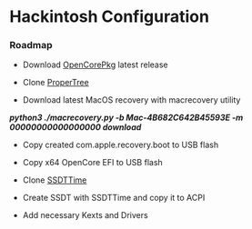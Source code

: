 # Hackintosh Configuration

### Roadmap

- Download [OpenCorePkg](https://github.com/acidanthera/OpenCorePkg/releases) latest release

- Clone [ProperTree](https://github.com/corpnewt/ProperTree)

- Download latest MacOS recovery with macrecovery utility

**_python3 ./macrecovery.py -b Mac-4B682C642B45593E -m 00000000000000000 download_**

- Copy created com.apple.recovery.boot to USB flash

- Copy x64 OpenCore EFI to USB flash

- Clone [SSDTTime](https://github.com/corpnewt/SSDTTime)

- Create SSDT with SSDTTime and copy it to ACPI

- Add necessary Kexts and Drivers
